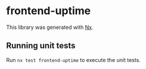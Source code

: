 # frontend-uptime

This library was generated with [Nx](https://nx.dev).

## Running unit tests

Run `nx test frontend-uptime` to execute the unit tests.
